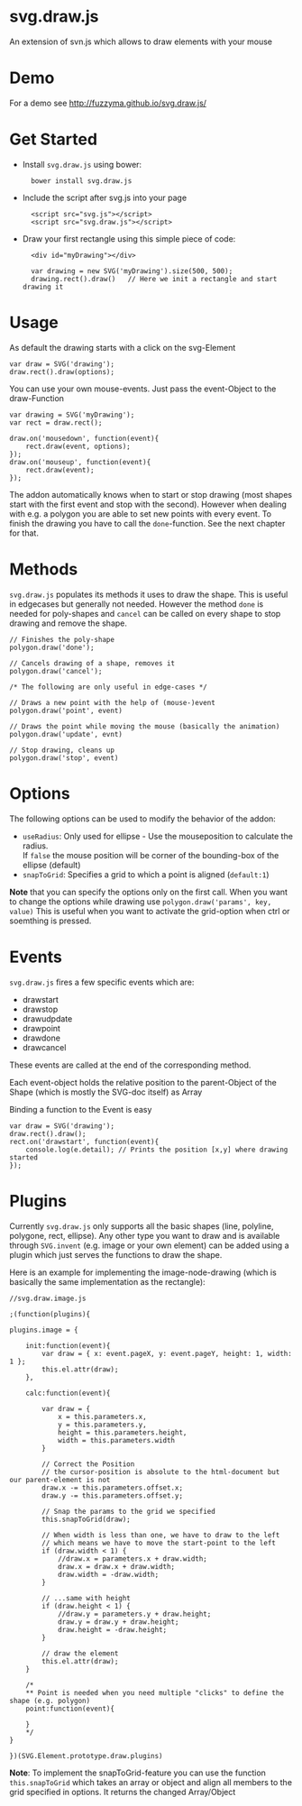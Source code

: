 svg.draw.js
===========

An extension of svn.js which allows to draw elements with your mouse

# Demo

For a demo see http://fuzzyma.github.io/svg.draw.js/

# Get Started

- Install `svg.draw.js` using bower:

		bower install svg.draw.js

- Include the script after svg.js into your page

		<script src="svg.js"></script>
		<script src="svg.draw.js"></script>

- Draw your first rectangle using this simple piece of code:

		<div id="myDrawing"></div>

		var drawing = new SVG('myDrawing').size(500, 500);
		drawing.rect().draw()	// Here we init a rectangle and start drawing it

# Usage

As default the drawing starts with a click on the svg-Element


    var draw = SVG('drawing');
    draw.rect().draw(options);


You can use your own mouse-events. Just pass the event-Object to the draw-Function


    var drawing = SVG('myDrawing');
    var rect = draw.rect();

    draw.on('mousedown', function(event){
        rect.draw(event, options);
    });
    draw.on('mouseup', function(event){
        rect.draw(event);
    });

The addon automatically knows when to start or stop drawing (most shapes start with the first event and stop with the second).
However when dealing with e.g. a polygon you are able to set new points with every event. To finish the drawing you have to call the `done`-function.
See the next chapter for that.

# Methods

`svg.draw.js` populates its methods it uses to draw the shape. This is useful in edgecases but generally not needed. However the method `done` is needed for poly-shapes and `cancel` can be called on every shape to stop drawing and remove the shape.

	// Finishes the poly-shape
	polygon.draw('done');

	// Cancels drawing of a shape, removes it
	polygon.draw('cancel');

	/* The following are only useful in edge-cases */

	// Draws a new point with the help of (mouse-)event
	polygon.draw('point', event)

	// Draws the point while moving the mouse (basically the animation)
	polygon.draw('update', evnt)

	// Stop drawing, cleans up
	polygon.draw('stop', event)
	
# Options

The following options can be used to modify the behavior of the addon:

- `useRadius`: Only used for ellipse - Use the mouseposition to calculate the radius. <br>
   If `false` the mouse position will be corner of the bounding-box of the ellipse (default)
- `snapToGrid`: Specifies a grid to which a point is aligned (`default:1`)

**Note** that you can specify the options only on the first call. When you want to change the options while drawing use `polygon.draw('params', key, value)` This is useful when you want to activate the grid-option when ctrl or soemthing is pressed.

# Events

`svg.draw.js` fires a few specific events which are:

- drawstart
- drawstop
- drawudpdate
- drawpoint
- drawdone
- drawcancel

These events are called at the end of the corresponding method.

Each event-object holds the relative position to the parent-Object of the Shape (which is mostly the SVG-doc itself) as Array

Binding a function to the Event is easy

    var draw = SVG('drawing');
    draw.rect().draw();
    rect.on('drawstart', function(event){
        console.log(e.detail); // Prints the position [x,y] where drawing started
    });

# Plugins

Currently `svg.draw.js` only supports all the basic shapes (line, polyline, polygone, rect, ellipse).
Any other type you want to draw and is available through `SVG.invent` (e.g. image or your own element) can be added using a plugin which just serves the functions to draw the shape.

Here is an example for implementing the image-node-drawing (which is basically the same implementation as the rectangle):

	//svg.draw.image.js
	
	;(function(plugins){
	
	plugins.image = {
	
	    init:function(event){
	        var draw = { x: event.pageX, y: event.pageY, height: 1, width: 1 };
	        this.el.attr(draw);
	    }, 
	    
	    calc:function(event){
	        
			var draw = {
				x = this.parameters.x,
				y = this.parameters.y,
				height = this.parameters.height,
				width = this.parameters.width
			}

	        // Correct the Position
	        // the cursor-position is absolute to the html-document but our parent-element is not
	        draw.x -= this.parameters.offset.x;
	        draw.y -= this.parameters.offset.y;
	
	        // Snap the params to the grid we specified
	        this.snapToGrid(draw);
	
	        // When width is less than one, we have to draw to the left
	        // which means we have to move the start-point to the left
	        if (draw.width < 1) {
	            //draw.x = parameters.x + draw.width;
	            draw.x = draw.x + draw.width;
	            draw.width = -draw.width;
	        }
	
	        // ...same with height
	        if (draw.height < 1) {
	            //draw.y = parameters.y + draw.height;
	            draw.y = draw.y + draw.height;
	            draw.height = -draw.height;
	        }
	
	        // draw the element
	        this.el.attr(draw);
	    }

		/*
		** Point is needed when you need multiple "clicks" to define the shape (e.g. polygon)
		point:function(event){

		}
		*/
	}
	
	})(SVG.Element.prototype.draw.plugins)

**Note**: To implement the snapToGrid-feature you can use the function `this.snapToGrid` which takes an array or object and align all members to the grid specified in options. It returns the changed Array/Object
